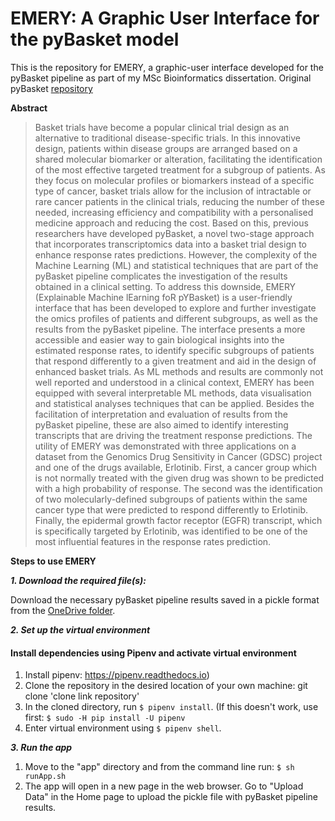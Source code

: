 # EMERY: A Graphic User Interface for the pyBasket model

This is the repository for EMERY, a graphic-user interface developed for the pyBasket pipeline as part of my MSc Bioinformatics dissertation. Original pyBasket [repository](https://glasgowcompbio.github.io/pyBasket/)

**Abstract**
>Basket trials have become a popular clinical trial design as an alternative to traditional disease-specific trials. In this innovative design, patients within disease groups are arranged based on a shared molecular biomarker or alteration, facilitating the identification of the most effective targeted treatment for a subgroup of patients. As they focus on molecular profiles or biomarkers instead of a specific type of cancer, basket trials allow for the inclusion of intractable or rare cancer patients in the clinical trials, reducing the number of these needed, increasing efficiency and compatibility with a personalised medicine approach and reducing the cost. Based on this, previous researchers have developed pyBasket, a novel two-stage approach that incorporates transcriptomics data into a basket trial design to enhance response rates predictions. However, the complexity of the Machine Learning (ML) and statistical techniques that are part of the pyBasket pipeline complicates the investigation of the results obtained in a clinical setting. To address this downside, EMERY (Explainable Machine lEarning foR pYBasket) is a user-friendly interface that has been developed to explore and further investigate the omics profiles of patients and different subgroups, as well as the results from the pyBasket pipeline. The interface presents a more accessible and easier way to gain biological insights into the estimated response rates, to identify specific subgroups of patients that respond differently to a given treatment and aid in the design of enhanced basket trials. As ML methods and results are commonly not well reported and understood in a clinical context, EMERY has been equipped with several interpretable ML methods, data visualisation and statistical analyses techniques that can be applied. Besides the facilitation of interpretation and evaluation of results from the pyBasket pipeline, these are also aimed to identify interesting transcripts that are driving the treatment response predictions. The utility of EMERY was demonstrated with three applications on a dataset from the Genomics Drug Sensitivity in Cancer (GDSC) project and one of the drugs available, Erlotinib. First, a cancer group which is not normally treated with the given drug was shown to be predicted with a high probability of response. The second was the identification of two molecularly-defined subgroups of patients within the same cancer type that were predicted to respond differently to Erlotinib. Finally, the epidermal growth factor receptor (EGFR) transcript, which is specifically targeted by Erlotinib, was identified to be one of the most influential features in the response rates prediction.

**Steps to use EMERY**

***1. Download the required file(s):***

Download the necessary pyBasket pipeline results saved in a pickle format from the [OneDrive folder](https://gla-my.sharepoint.com/:f:/g/personal/ronan_daly_glasgow_ac_uk/Eod_I6-9hDtCgJ1CmKdBJCAB66sciwg58zlxDHD2fgtsMw?e=0MA2gb).

***2. Set up the virtual environment***

#### Install dependencies using Pipenv and activate virtual environment
   1. Install pipenv: https://pipenv.readthedocs.io)
   2. Clone the repository in the desired location of your own machine: git clone 'clone link repository'
   3. In the cloned directory, run `$ pipenv install`. (If this doesn't work, use first: `$ sudo -H pip install -U pipenv`
   4. Enter virtual environment using `$ pipenv shell`.
      
***3. Run the app***

 1. Move to the "app" directory and from the command line run: `$ sh runApp.sh`
 2. The app will open in a new page in the web browser. Go to "Upload Data" in the Home page to upload the pickle file with pyBasket pipeline results.
